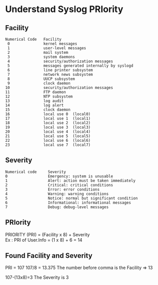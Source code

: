 # Understand Syslog PRIority 

## Facility
```shell
Numerical Code   Facility          
 0               kernel messages  
 1               user-level messages  
 2               mail system  
 3               system daemons  
 4               security/authorization messages  
 5               messages generated internally by syslogd  
 6               line printer subsystem  
 7               network news subsystem  
 8               UUCP subsystem  
 9               clock daemon  
10               security/authorization messages  
11               FTP daemon  
12               NTP subsystem  
13               log audit  
14               log alert  
15               clock daemon  
16               local use 0  (local0)  
17               local use 1  (local1)  
18               local use 2  (local2)  
19               local use 3  (local3)  
20               local use 4  (local4)  
21               local use 5  (local5)  
22               local use 6  (local6)  
23               local use 7  (local7) 
```
  
## Severity
```shell
Numerical code     Severity
0                  Emergency: system is unusable
1                  Alert: action must be taken immediately
2                  Critical: critical conditions
3                  Error: error conditions
4                  Warning: warning conditions
5                  Notice: normal but significant condition
6                  Informational: informational messages
7                  Debug: debug-level messages
```  
 
## PRIority 
PRIORITY (PRI) = (Facility x 8) + Severity  
Ex : PRI of User.Info = (1 x 8) + 6 = 14

## Found Facility and Severity
PRI = 107
107/8 = 13.375
The number before comma is the Facility => 13

107-(13x8)=3
The Severity is 3
